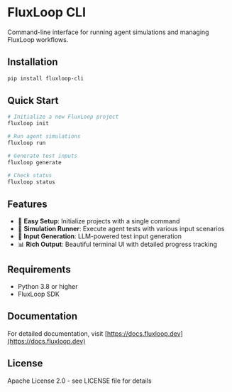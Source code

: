 # FluxLoop CLI

Command-line interface for running agent simulations and managing FluxLoop workflows.

## Installation

```bash
pip install fluxloop-cli
```

## Quick Start

```bash
# Initialize a new FluxLoop project
fluxloop init

# Run agent simulations
fluxloop run

# Generate test inputs
fluxloop generate

# Check status
fluxloop status
```

## Features

- 🚀 **Easy Setup**: Initialize projects with a single command
- 🔄 **Simulation Runner**: Execute agent tests with various input scenarios
- 📝 **Input Generation**: LLM-powered test input generation
- 📊 **Rich Output**: Beautiful terminal UI with detailed progress tracking

## Requirements

- Python 3.8 or higher
- FluxLoop SDK

## Documentation

For detailed documentation, visit [https://docs.fluxloop.dev](https://docs.fluxloop.dev)

## License

Apache License 2.0 - see LICENSE file for details


